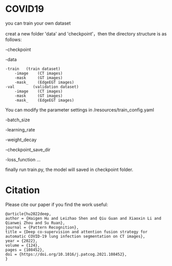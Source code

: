 # COVID19
you can train your own dataset

creat a new folder 'data' and 'checkpoint'，then the directory structure is as follows:

-checkpoint

-data 

    -train   (train dataset)
        -image    (CT images)
        -mask     (GT images)
        -mask_    (EdgeEGT images)
    -val        (validation dataset)
        -image    (CT images)
        -mask     (GT images)
        -mask_    (EdgeEGT images)

You can modify the parameter settings in /resources/train_config.yaml

-batch_size

-learning_rate

-weight_decay

-checkpoint_save_dir

-loss_function
...


finally run train.py, the model will saved in checkpoint folder.

# Citation
Please cite our paper if you find the work useful:

    @article{hu2022deep,
    author = {Haigen Hu and Leizhao Shen and Qiu Guan and Xiaoxin Li and Qianwei Zhou and Su Ruan},
    journal = {Pattern Recognition},
    title = {Deep co-supervision and attention fusion strategy for automatic COVID-19 lung infection segmentation on CT images},
    year = {2022},
    volume = {124},
    pages = {108452},
    doi = {https://doi.org/10.1016/j.patcog.2021.108452},
    }
